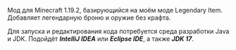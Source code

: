 Мод для Minecraft 1.19.2, базирующийся на моём моде Legendary Item. Добавляет легендарную броню и оружие без крафта.

Для запуска и редактирования кода потребуется среда разработки Java и JDK. Подойдёт ***IntelliJ IDEA*** или ***Eclipse IDE***, а также ***JDK 17***.
